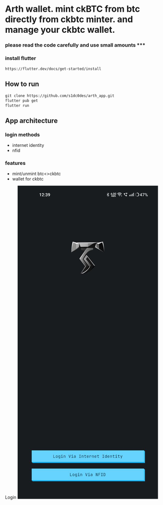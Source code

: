
# Arth wallet. mint ckBTC from btc directly from ckbtc minter. and manage your ckbtc wallet.
### please read the code carefully and use small amounts ***

### install flutter
    https://flutter.dev/docs/get-started/install


## How to run
   ```
   git clone https://github.com/s1dc0des/arth_app.git
   flutter pub get
   flutter run
   ```




## App architecture

### login methods
   - internet identity
   - nfid


### features
   - mint/unmint btc<>ckbtc
   - wallet for ckbtc

Login
![Alt text](/screenshots/login.jpeg)